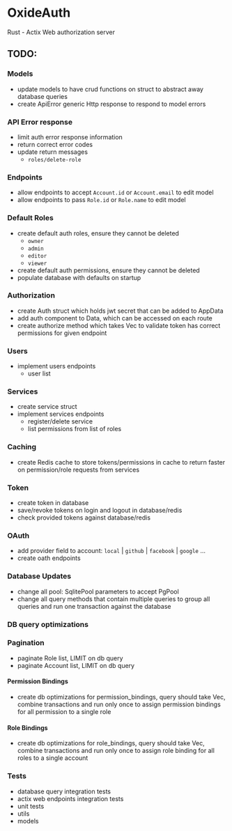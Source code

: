 # OxideAuth

Rust - Actix Web authorization server

## TODO:

### Models

- update models to have crud functions on struct to abstract away database queries
- create ApiError generic Http response to respond to model errors

### API Error response

- limit auth error response information
- return correct error codes
- update return messages
  - `roles/delete-role`

### Endpoints

- allow endpoints to accept `Account.id` or `Account.email` to edit model
- allow endpoints to pass `Role.id` or `Role.name` to edit model

### Default Roles

- create default auth roles, ensure they cannot be deleted
  - `owner`
  - `admin`
  - `editor`
  - `viewer`
- create default auth permissions, ensure they cannot be deleted
- populate database with defaults on startup

### Authorization

- create Auth struct which holds jwt secret that can be added to AppData
- add auth component to Data<AppData>, which can be accessed on each route
- create authorize method which takes Vec<String> to validate token has correct permissions for given endpoint

### Users

- implement users endpoints
  - user list

### Services

- create service struct
- implement services endpoints
  - register/delete service
  - list permissions from list of roles

### Caching

- create Redis cache to store tokens/permissions in cache to return faster on permission/role requests from services

### Token

- create token in database
- save/revoke tokens on login and logout in database/redis
- check provided tokens against database/redis

### OAuth

- add provider field to account: `local` | `github` | `facebook` | `google` ...
- create oath endpoints

### Database Updates

- change all pool: SqlitePool parameters to accept PgPool
- change all query methods that contain multiple queries to group all queries and run one transaction against the database

### DB query optimizations

### Pagination

- paginate Role list, LIMIT on db query
- paginate Account list, LIMIT on db query

#### Permission Bindings

- create db optimizations for permission_bindings, query should take Vec<String>, combine transactions and run only once to assign permission bindings for all permission to a single role

#### Role Bindings

- create db optimizations for role_bindings, query should take Vec<Role>, combine transactions and run only once to assign role binding for all roles to a single account

### Tests

- database query integration tests
- actix web endpoints integration tests
- unit tests
- utils
- models
